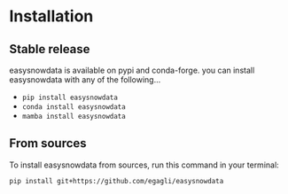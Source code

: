 # Installation

## Stable release

easysnowdata is available on pypi and conda-forge. you can install easysnowdata with any of the following...

*  `pip install easysnowdata`
*  `conda install easysnowdata`
*  `mamba install easysnowdata`

## From sources

To install easysnowdata from sources, run this command in your terminal:

```
pip install git+https://github.com/egagli/easysnowdata
```
